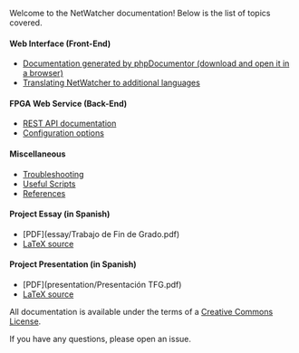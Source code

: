 Welcome to the NetWatcher documentation! Below is the list of topics covered.

#### Web Interface (Front-End)
* [Documentation generated by phpDocumentor (download and open it in a browser)](front-end/)
* [Translating NetWatcher to additional languages](wiki/Translation.md)

#### FPGA Web Service (Back-End)
* [REST API documentation](back-end/)
* [Configuration options](wiki/FPGA_Configuration.md)

#### Miscellaneous
* [Troubleshooting](wiki/Troubleshooting.md)
* [Useful Scripts](wiki/Scripts.md)
* [References](wiki/References.md)

#### Project Essay (in Spanish)
* [PDF](essay/Trabajo de Fin de Grado.pdf)
* [LaTeX source](essay/)

#### Project Presentation (in Spanish)
* [PDF](presentation/Presentación TFG.pdf)
* [LaTeX source](presentation/)

All documentation is available under the terms of a [Creative Commons License](http://creativecommons.org/licenses/by/4.0/legalcode).

If you have any questions, please open an issue.
